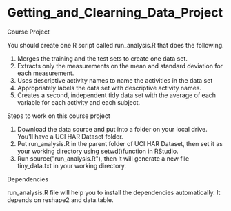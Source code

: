 Getting_and_Clearning_Data_Project
==================================

Course Project

You should create one R script called run_analysis.R that does the following.

1.	Merges the training and the test sets to create one data set.
2.	Extracts only the measurements on the mean and standard deviation for each measurement.
3.	Uses descriptive activity names to name the activities in the data set
4.	Appropriately labels the data set with descriptive activity names.
5.	Creates a second, independent tidy data set with the average of each variable for each activity and each subject.

Steps to work on this course project

1.	Download the data source and put into a folder on your local drive. You'll have a UCI HAR Dataset folder.
2.	Put run_analysis.R in the parent folder of UCI HAR Dataset, then set it as your working directory using setwd()function in RStudio.
3.	Run source("run_analysis.R"), then it will generate a new file tiny_data.txt in your working directory.

Dependencies

run_analysis.R file will help you to install the dependencies automatically. It depends on reshape2 and data.table.

